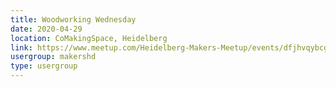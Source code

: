 ```yaml
---
title: Woodworking Wednesday
date: 2020-04-29
location: CoMakingSpace, Heidelberg
link: https://www.meetup.com/Heidelberg-Makers-Meetup/events/dfjhvqybcgbmc/
usergroup: makershd
type: usergroup
---
```

